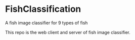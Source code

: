 # FishClassification

A fish image classifier for 9 types of fish<br />

This repo is the web client and server of fish image classifier.

